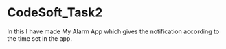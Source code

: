 # CodeSoft_Task2
In this I have made My Alarm App which gives the notification according to the time set in the app.

